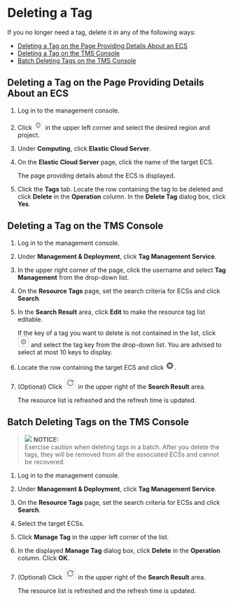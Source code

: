 # Deleting a Tag<a name="EN-US_TOPIC_0183019671"></a>

If you no longer need a tag, delete it in any of the following ways:

-   [Deleting a Tag on the Page Providing Details About an ECS](#section8763326153815)
-   [Deleting a Tag on the TMS Console](#section167319315388)
-   [Batch Deleting Tags on the TMS Console](#section13142241209)

## Deleting a Tag on the Page Providing Details About an ECS<a name="section8763326153815"></a>

1.  Log in to the management console.
2.  Click  ![](figures/icon-region-0.png)  in the upper left corner and select the desired region and project.
3.  Under  **Computing**, click  **Elastic Cloud Server**.
4.  On the  **Elastic Cloud Server**  page, click the name of the target ECS.

    The page providing details about the ECS is displayed.

5.  Click the  **Tags**  tab. Locate the row containing the tag to be deleted and click  **Delete**  in the  **Operation**  column. In the  **Delete Tag**  dialog box, click  **Yes**.

## Deleting a Tag on the TMS Console<a name="section167319315388"></a>

1.  Log in to the management console.
2.  Under  **Management & Deployment**, click  **Tag Management Service**.
3.  In the upper right corner of the page, click the username and select  **Tag Management**  from the drop-down list.
4.  On the  **Resource Tags**  page, set the search criteria for ECSs and click  **Search**.
5.  In the  **Search Result**  area, click  **Edit**  to make the resource tag list editable.

    If the key of a tag you want to delete is not contained in the list, click  ![](figures/icon-set-2.png)  and select the tag key from the drop-down list. You are advised to select at most 10 keys to display.

6.  Locate the row containing the target ECS and click  ![](figures/icon-delete.png).
7.  \(Optional\) Click  ![](figures/icon-refresh.png)  in the upper right of the  **Search Result**  area.

    The resource list is refreshed and the refresh time is updated.


## Batch Deleting Tags on the TMS Console<a name="section13142241209"></a>

>![](/images/icon-notice.gif) **NOTICE:**   
>Exercise caution when deleting tags in a batch. After you delete the tags, they will be removed from all the associated ECSs and cannot be recovered.  

1.  Log in to the management console.
2.  Under  **Management & Deployment**, click  **Tag Management Service**.
3.  On the  **Resource Tags**  page, set the search criteria for ECSs and click  **Search**.
4.  Select the target ECSs.
5.  Click  **Manage Tag**  in the upper left corner of the list.
6.  In the displayed  **Manage Tag**  dialog box, click  **Delete**  in the  **Operation**  column. Click  **OK**.
7.  \(Optional\) Click  ![](figures/icon-refresh.png)  in the upper right of the  **Search Result**  area.

    The resource list is refreshed and the refresh time is updated.


